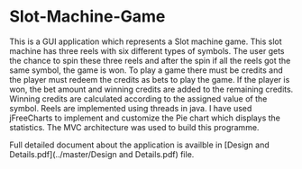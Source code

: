 # Slot-Machine-Game

This is a GUI application which represents a Slot machine game.  This slot machine has three reels with six different types of symbols. The user gets the chance to spin these three reels and after the spin if all the reels got the same symbol, the game is won. To play a game there must be credits and the player must redeem the credits as bets to play the game. If the player is won, the bet amount and winning credits are added to the remaining credits. Winning credits are calculated according to the assigned value of the symbol. Reels are implemented using threads in java. I have used jFreeCharts to implement and customize the Pie chart which displays the statistics. The MVC architecture was used to build this programme.

Full detailed document about the application is availble in [Design and Details.pdf](../master/Design and Details.pdf) file. 

